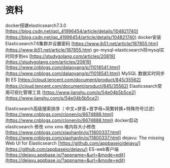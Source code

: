 # 资料
docker搭建elasticsearch7.3.0
[https://blog.csdn.net/qq\_41996454/article/details/104821740](https://blog.csdn.net/qq_41996454/article/details/104821740)
docker安装Elasticsearch7.6集群并设置密码
[https://www.jb51.net/article/187855.htm](https://www.jb51.net/article/187855.htm)
go-mysql-elasticsearch将mysql实时同步到es
[https://studygolang.com/articles/20819](https://studygolang.com/articles/20819)
[https://www.cnblogs.com/dalaoyang/p/11018541.html](https://www.cnblogs.com/dalaoyang/p/11018541.html)
MySQL 数据实时同步到 ES
[https://cloud.tencent.com/document/product/845/35562](https://cloud.tencent.com/document/product/845/35562)
Elasticsearch常用可视化管理工具
[https://www.jianshu.com/p/54e04b5b5ce2](https://www.jianshu.com/p/54e04b5b5ce2)

Elasticsearch高级搜索排序（ 中文+拼音+首字母+简繁转换+特殊符号过滤）
[https://www.cnblogs.com/clonen/p/6674888.html](https://www.cnblogs.com/clonen/p/6674888.html)
docker启动 elasticsearch 修改 xmx xms 堆内存大小修改
[https://www.cnblogs.com/xiaohanlin/p/11800337.html](https://www.cnblogs.com/xiaohanlin/p/11800337.html)
dejavu: The missing Web UI for Elasticsearch
[https://github.com/appbaseio/dejavu/](https://github.com/appbaseio/dejavu/)
ES-web客户端
[https://dejavu.appbase.io/?appname=&url=&mode=edit](https://dejavu.appbase.io/?appname=&url=&mode=edit)